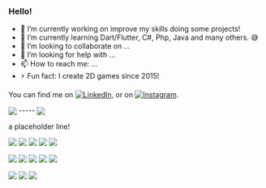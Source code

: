 ### Hello!


<!-- **matheusAparicio/matheusAparicio** is a ✨ _special_ ✨ repository because its `README.md` (this file) appears on your GitHub profile. -->

- 🔭 I’m currently working on improve my skills doing some projects!
- 🌱 I’m currently learning Dart/Flutter, C#, Php, Java and many others. 😅
- 👯 I’m looking to collaborate on ...
- 🤔 I’m looking for help with ...
- 📫 How to reach me: ...
- ⚡ Fun fact: I create 2D games since 2015!


<!DOCTYPE html>
<html>
<head>
  <link rel="stylesheet" href="https://cdnjs.cloudflare.com/ajax/libs/font-awesome/4.7.0/css/font-awesome.min.css">
</head>
  
  
<body>
  
 <!-- Actual text -->
You can find me on [![LinkedIn][1.2]][1], or on [![Instagram][2.2]][2].

<!-- Icons -->
[1.2]: https://raw.githubusercontent.com/MartinHeinz/MartinHeinz/master/linkedin-3-16.png
[2.2]: https://raw.githubusercontent.com/MartinHeinz/MartinHeinz/master/linkedin-3-16.png
 
<!-- Links to your social media accounts -->
[1]: https://www.linkedin.com/in/heinz-martin/
[2]: https://www.instagram.com/math.apr/


<div class="row">
  <img align="center" src="https://github-readme-stats.vercel.app/api/?username=matheusAparicio&theme=dark"/>
  -----
  <img align="center" src="https://github-readme-stats.vercel.app/api/top-langs/?username=matheusAparicio&theme=dark"/>
</div>
    
  a placeholder line!
    
</body>

</html>

![](https://img.shields.io/badge/Code-Python-informational?style=for-the-badge&logo=python&logoColor=white&color=2bbc8a)
![](https://img.shields.io/badge/Code-CSharp-informational?style=for-the-badge&logo=csharp&logoColor=white&color=2bbc8a)
![](https://img.shields.io/badge/Code-C++-informational?style=for-the-badge&logo=cplusplus&logoColor=white&color=2bbc8a)
![](https://img.shields.io/badge/Code-Flutter-informational?style=for-the-badge&logo=flutter&logoColor=white&color=2bbc8a)
![](https://img.shields.io/badge/Code-Javascript-informational?style=for-the-badge&logo=javascript&logoColor=white&color=2bbc8a)

![](https://img.shields.io/badge/Tool-MySql-informational?style=for-the-badge&logo=mysql&logoColor=white&color=2bbc8a)
![](https://img.shields.io/badge/Tool-SQLite-informational?style=for-the-badge&logo=mysql&logoColor=white&color=2bbc8a)
![](https://img.shields.io/badge/Tool-PostgreSQL-informational?style=for-the-badge&logo=postgresql&logoColor=white&color=2bbc8a)
![](https://img.shields.io/badge/Tool-Firebird-informational?style=for-the-badge&logo=firebird&logoColor=white&color=2bbc8a)
![](https://img.shields.io/badge/Tool-DBeaver-informational?style=for-the-badge&logo=dbeaver&logoColor=white&color=2bbc8a)

![](https://img.shields.io/badge/Editor-VSCode-informational?style=for-the-badge&logo=visualstudio&logoColor=white&color=2bbc8a)
![](https://img.shields.io/badge/Editor-VisualStudio-informational?style=for-the-badge&logo=visualstudio&logoColor=white&color=2bbc8a)
![](https://img.shields.io/badge/Editor-PyCharm-informational?style=for-the-badge&logo=pycharm&logoColor=white&color=2bbc8a)

